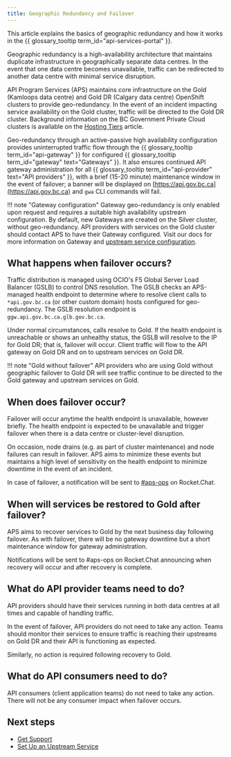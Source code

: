 ```yaml
---
title: Geographic Redundancy and Failover
---
```


<!-- overview -->

This article explains the basics of geographic redundancy and how it works in
the {{ glossary_tooltip term_id="api-services-portal" }}.

Geographic redundancy is a high-availability architecture that maintains
duplicate infrastructure in geographically separate data centres. In the event
that one data centre becomes unavailable, traffic can be redirected to another
data centre with minimal service disruption.

API Program Services (APS) maintains core infrastructure on the Gold (Kamloops
data centre) and Gold DR (Calgary data centre) OpenShift clusters to provide
geo-redundancy. In the event of an incident impacting service availability on
the Gold cluster, traffic will be directed to the Gold DR cluster. Background
information on the BC Government Private Cloud clusters is available on the
[Hosting Tiers](https://digital.gov.bc.ca/cloud/services/private/products-tools/hosting-tiers/)
article.

Geo-redundancy through an active-passive high availability configuration
provides uninterrupted traffic flow through the {{ glossary_tooltip term_id="api-gateway" }} for configured 
{{ glossary_tooltip term_id="gateway" text="Gateways" }}. It also ensures continued API gateway administration 
for all {{ glossary_tooltip term_id="api-provider" text="API providers" }}, with a brief (15-20 minute) 
maintenance window in the event of failover; a banner will be displayed on 
[https://api.gov.bc.ca](https://api.gov.bc.ca) and `gwa` CLI commands will fail.

!!! note "Gateway configuration"
    Gateway geo-redundancy is only enabled upon request and requires a
    suitable high availability upstream configuration. By default, new Gateways are
    created on the Silver cluster, without geo-redundancy. API providers with
    services on the Gold cluster should contact APS to have their Gateway
    configured. Visit our docs for more information on Gateway and 
    [upstream service configuration](/how-to/upstream-services.md).

## What happens when failover occurs?

Traffic distribution is managed using OCIO's F5 Global Server Load Balancer
(GSLB) to control DNS resolution. The GSLB checks an APS-managed health endpoint
to determine where to resolve client calls to `*api.gov.bc.ca` (or other custom
domain) hosts configured for geo-redundancy. The GSLB resolution endpoint is
`ggw.api.gov.bc.ca.glb.gov.bc.ca`.

Under normal circumstances, calls resolve to Gold. If the health endpoint is
unreachable or shows an unhealthy status, the GSLB will resolve to the IP for
Gold DR; that is, failover will occur. Client traffic will flow to the API
gateway on Gold DR and on to upstream services on Gold DR.

!!! note "Gold without failover"
    API providers who are using Gold without geographic failover to Gold DR
    will see traffic continue to be directed to the Gold gateway and upstream
    services on Gold.

## When does failover occur?

Failover will occur anytime the health endpoint is unavailable, however briefly.
The health endpoint is expected to be unavailable and trigger failover when
there is a data centre or cluster-level disruption. 

On occasion, node drains (e.g. as part of cluster maintenance) and node failures
can result in failover. APS aims to minimize these events but maintains a high
level of sensitivity on the health endpoint to minimize downtime in the event of
an incident.

In case of failover, a notification will be sent to [#aps-ops](https://chat.developer.gov.bc.ca/channel/aps-ops) on Rocket.Chat.

## When will services be restored to Gold after failover?

APS aims to recover services to Gold by the next business day following
failover. As with failover, there will be no gateway downtime but a short
maintenance window for gateway administration.

Notifications will be sent to #aps-ops on Rocket.Chat announcing when recovery
will occur and after recovery is complete.

## What do API provider teams need to do?

API providers should have their services running in both data centres at all
times and capable of handling traffic.

In the event of failover, API providers do not need to take any action. Teams
should monitor their services to ensure traffic is reaching their upstreams on
Gold DR and their API is functioning as expected.

Similarly, no action is required following recovery to Gold.

## What do API consumers need to do?

API consumers (client application teams) do not need to take any action. There
will not be any consumer impact when failover occurs.

## Next steps

- [Get Support](/how-to/get-support.md)
- [Set Up an Upstream Service](/how-to/upstream-services.md)
